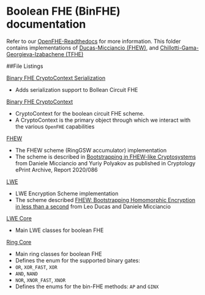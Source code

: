 # Boolean FHE (BinFHE) documentation

Refer to our [OpenFHE-Readthedocs](https://openfhe-development.readthedocs.io/en/latest/assets/sphinx_rsts/modules/binfhe.html) for more information. This folder contains implementations of [Ducas-Micciancio (FHEW)](https://eprint.iacr.org/2014/816.pdf), and [Chillotti-Gama-Georgieva-Izabachene (TFHE)](https://eprint.iacr.org/2018/421.pdf)

##File Listings

[Binary FHE CryptoContext Serialization](binfhecontext-ser.h)

- Adds serialization support to Bollean Circuit FHE

[Binary FHE CryptoContext](binfhecontext.h)

- CryptoContext for the boolean circuit FHE scheme.
- A CryptoContext is the primary object through which we interact with the various `OpenFHE` capabilities

[FHEW](fhew.h)

- The FHEW scheme (RingGSW accumulator) implementation
- The scheme is described in [Bootstrapping in FHEW-like Cryptosystems](https://eprint.iacr.org/2014/816) from Daniele
  Micciancio and Yuriy Polyakov as published in Cryptology ePrint Archive, Report 2020/086

[LWE](lwe.h)

- LWE Encryption Scheme implementation
- The scheme described [FHEW: Bootstrapping Homomorphic Encryption in less than a second](https://eprint.iacr.org/2014/816) from Leo Ducas and Daniele Micciancio

[LWE Core](lwecore.h)

- Main LWE classes for boolean FHE

[Ring Core](ringcore.h)

- Main ring classes for boolean FHE
- Defines the enum for the supported binary gates:
- ``OR``, ``XOR_FAST``, ``XOR``
- ``AND``, ``NAND``
- ``NOR``, ``XNOR_FAST``, ``XNOR``
- Defines the enums for the bin-FHE methods: ``AP`` and ``GINX``
